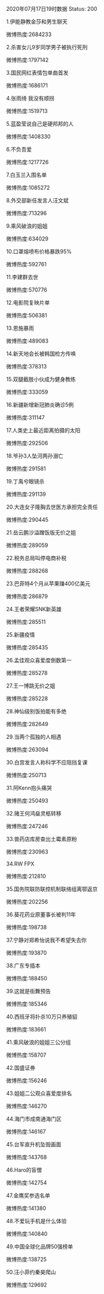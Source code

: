 2020年07月17日19时数据
Status: 200

1.伊能静教金莎和男生聊天

微博热度:2684233

2.杀害女儿9岁同学男子被执行死刑

微博热度:1797142

3.国民网红表情包单曲首发

微博热度:1686171

4.张雨绮 我没有顺拐

微博热度:1519713

5.蓝盈莹说自己是硬邦邦的人

微博热度:1408330

6.不负吾爱

微博热度:1217726

7.白玉兰入围名单

微博热度:1085272

8.外交部新任发言人汪文斌

微博热度:713296

9.乘风破浪的姐姐

微博热度:634029

10.口罩熔喷布价格暴跌95%

微博热度:592761

11.李建群去世

微博热度:570776

12.电影院复映片单

微博热度:506381

13.恩施暴雨

微博热度:489083

14.新天地会长被韩国检方传唤

微博热度:378313

15.双腿截肢小伙成为健身教练

微博热度:333059

16.新疆新增新冠肺炎确诊5例

微博热度:311147

17.人类史上最近距离拍摄的太阳

微博热度:292506

18.爷孙3人坠河两孙溺亡

微博热度:291581

19.丁禹兮眼镜杀

微博热度:291139

20.大连女子隆胸去世医方承担完全责任

微博热度:290445

21.岳云鹏沙溢蹭饭版无价之姐

微博热度:289059

22.税务总局叫停电商补税

微博热度:288268

23.巴菲特4个月从苹果赚400亿美元

微博热度:286879

24.王者荣耀SNK新英雄

微博热度:285511

25.新疆疫情

微博热度:285435

26.孟佳观众喜爱度倒数第一

微博热度:285278

27.王一博跳无价之姐

微博热度:285228

28.神仙级别饭拍能有多绝

微博热度:282649

29.当两个孤独的人相遇

微博热度:263094

30.白宫发言人称科学不应阻挡复课

微博热度:250713

31.阿Kenn抱头痛哭

微博热度:250493

32.赌王何鸿燊灵柩转移

微博热度:247246

33.兽药店库房查出土霉素原粉

微博热度:230963

34.RW FPX

微博热度:212810

35.国务院联防联控机制联络组离鄂返京

微博热度:202256

36.葵花药业原董事长被判11年

微博热度:198738

37.宁静对郑希怡说我不希望失去你

微博热度:193870

38.广东专插本

微博热度:188450

39.这就是街舞预告

微博热度:185346

40.西班牙将扑杀10万只养殖貂

微博热度:183661

41.乘风破浪的姐姐三公分组

微博热度:158707

42.国盛证券

微博热度:156246

43.姐姐二公观众喜爱度排名

微博热度:146270

44.海门市成南通海门区

微博热度:146167

45.台军直升机坠毁画面

微博热度:143768

46.Haro的盲僧

微博热度:142754

47.金鹰奖参选名单

微博热度:141380

48.不爱玩手机是什么体验

微博热度:140840

49.中国全球化品牌50强榜单

微博热度:138725

50.汪小菲约秦昊爬山

微博热度:129692

